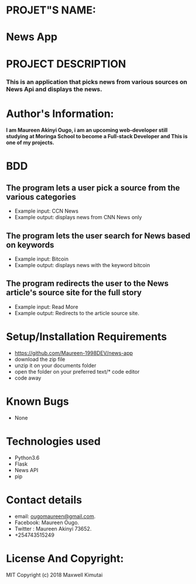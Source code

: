# PROJET"S NAME:
# News App
# PROJECT DESCRIPTION
### This is an application that picks news from various sources on News Api and displays the news.
# Author's Information:
#### I am Maureen Akinyi Ougo, i am an upcoming web-developer still studying at Moringa School to become a Full-stack Developer and This is one of my projects.
# BDD
## The program lets a user pick a source from the various categories

* Example input: CCN News
* Example output: displays news from CNN News only
## The program lets the user search for News based on keywords

* Example input: Bitcoin
* Example output: displays news with the keyword bitcoin
 ## The program redirects the user to the News article's source site for the full story

* Example input: Read More
* Example output: Redirects to the article source site.
# Setup/Installation Requirements
* https://github.com/Maureen-1998DEV/news-app
* download the zip file
* unzip it on your documents folder
* open the folder on your preferred text/* code editor
* code away
# Known Bugs
* None

# Technologies used
* Python3.6
* Flask
* News API
* pip
 # Contact details
* email: ougomaureen@gmail.com.
* Facebook: Maureen Ougo.
* Twitter : Maureen Akinyi 73652.
* +254743515249

# License And Copyright:
MIT Copyright (c) 2018 Maxwell Kimutai